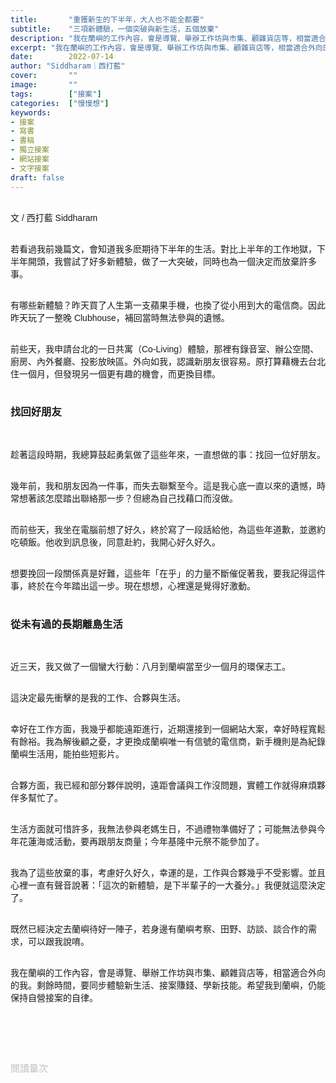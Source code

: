 ```yaml
---
title:       "重獲新生的下半年，大人也不能全都要"
subtitle:    "三項新體驗，一個突破與新生活，五個放棄"
description: "我在蘭嶼的工作內容，會是導覽、舉辦工作坊與市集、顧雜貨店等，相當適合外向的我。剩餘時間，要同步體驗新生活、接案賺錢、學新技能。希望我到蘭嶼，仍能保持自營接案的自律..."
excerpt: "我在蘭嶼的工作內容，會是導覽、舉辦工作坊與市集、顧雜貨店等，相當適合外向的我。剩餘時間，要同步體驗新生活、接案賺錢、學新技能。希望我到蘭嶼，仍能保持自營接案的自律..."
date:        2022-07-14
author: "Siddharam｜西打藍"
cover:       ""
image:       ""
tags:        ["接案"]
categories:  ["慢慢想"]
keywords:
- 接案
- 寫書
- 書稿
- 獨立接案
- 網站接案
- 文字接案
draft: false
---
```


<article style="font-family: 'Noto Sans TC', '微軟正黑體', sans-serif; font-weight: 300;">

<br>文 / 西打藍 Siddharam<br><br>

若看過我前幾篇文，會知道我多麽期待下半年的生活。對比上半年的工作地獄，下半年開頭，我嘗試了好多新體驗，做了一大突破，同時也為一個決定而放棄許多事。<br><br>

有哪些新體驗？昨天買了人生第一支蘋果手機，也換了從小用到大的電信商。因此昨天玩了一整晚 Clubhouse，補回當時無法參與的遺憾。<br><br>

前些天，我申請台北的一日共寓（Co-Living）體驗，那裡有錄音室、辦公空間、廚房、內外餐廳、投影放映區。外向如我，認識新朋友很容易。原打算藉機去台北住一個月，但發現另一個更有趣的機會，而更換目標。<br><br>

<h3 class="article-h1-color">找回好朋友</h3><br>

趁著這段時期，我總算鼓起勇氣做了這些年來，一直想做的事：找回一位好朋友。<br><br>

幾年前，我和朋友因為一件事，而失去聯繫至今。這是我心底一直以來的遺憾，時常想著該怎麼踏出聯絡那一步？但總為自己找藉口而沒做。<br><br>

而前些天，我坐在電腦前想了好久，終於寫了一段話給他，為這些年道歉，並邀約吃頓飯。他收到訊息後，同意赴約，我開心好久好久。<br><br>

想要挽回一段關係真是好難，這些年「在乎」的力量不斷催促著我，要我記得這件事，終於在今年踏出這一步。現在想想，心裡還是覺得好激動。<br><br>

<h3 class="article-h1-color">從未有過的長期離島生活</h3><br>

近三天，我又做了一個蠻大行動：八月到蘭嶼當至少一個月的環保志工。<br><br>

這決定最先衝擊的是我的工作、合夥與生活。<br><br>

幸好在工作方面，我幾乎都能遠距進行，近期還接到一個網站大案，幸好時程寬鬆有餘裕。我為解後顧之憂，才更換成蘭嶼唯一有信號的電信商，新手機則是為紀錄蘭嶼生活用，能拍些短影片。<br><br>

合夥方面，我已經和部分夥伴說明，遠距會議與工作沒問題，實體工作就得麻煩夥伴多幫忙了。<br><br>

生活方面就可惜許多，我無法參與老媽生日，不過禮物準備好了；可能無法參與今年花蓮海或活動，要再跟朋友商量；今年基隆中元祭不能參加了。<br><br>

我為了這些放棄的事，考慮好久好久，幸運的是，工作與合夥幾乎不受影響。並且心裡一直有聲音說著：「這次的新體驗，是下半輩子的一大養分。」我便就這麼決定了。<br><br>

既然已經決定去蘭嶼待好一陣子，若身邊有蘭嶼考察、田野、訪談、談合作的需求，可以跟我說唷。<br><br>

我在蘭嶼的工作內容，會是導覽、舉辦工作坊與市集、顧雜貨店等，相當適合外向的我。剩餘時間，要同步體驗新生活、接案賺錢、學新技能。希望我到蘭嶼，仍能保持自營接案的自律。<br><br>




<br><br><br>

</article>

<div style="color: #bfbfbf; font-size: 15px;" id="busuanzi_container_page_pv">
  閱讀量<span id="busuanzi_value_page_pv"></span>次
</div>

<script src="../../js/post.js"></script>





